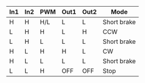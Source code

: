 | In1 | In2 | PWM | Out1 | Out2 | Mode        |
| --- | --- | --- | ---- | ---- | ----------- |
| H   | H   | H/L | L    | L    | Short brake |
| L   | H   | H   | L    | H    | CCW         |
| L   | H   | L   | L    | L    | Short brake |
| H   | L   | H   | H    | L    | CW          |
| H   | L   | L   | L    | L    | Short brake |
| L   | L   | H   | OFF  | OFF  | Stop        |
